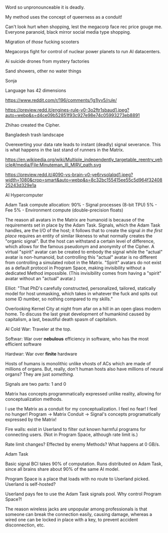 
Word so unpronounceable it is deadly.

My method uses the concept of queerness as a conduit!

Can't look hurt when shopping, lest the megacorp face rec price gouge me.
Everyone paranoid, black mirror social media type shopping.

Migration of _those_ fucking scooters

Megacorps fight for control of nuclear power planets to run AI datacenters.

Ai suicide drones from mystery factories

Sand showers, other no water things

Sonja


Language has 42 dimensions

https://www.reddit.com/r/196/comments/1g1lyv5/rule/

https://preview.redd.it/engines-rule-v0-3o2ftr1sbaud1.jpeg?auto=webp&s=d4ce09b52851f93c927e98e74c05993273eb8891


Zhihao created the Cipher.



Bangladesh trash landscape

Overexerting your data rate leads to instant (deadly) signal severance. This is
what happens in the last stand of runners in the Matrix.



https://en.wikipedia.org/wiki/Multiple_independently_targetable_reentry_vehicle#/media/File:Minuteman_III_MIRV_path.svg

https://preview.redd.it/4090-vs-brain-v0-ye6rvsolalqd1.jpeg?width=1080&crop=smart&auto=webp&s=8c32bc155415ee55c5d964f3240825243d329e1a


AI Hypercomputer


Adam Task compute allocation:
    90% - Signal processes (8-bit TPU)
    5% - Fee
    5% - Environment compute (double-precision floats)


The reason all avatars in the Matrix are humanoid is because of the requirements
set in place by the Adam Task. Signals, which the Adam Task handles, are the I/O
of the host; it follows that to create the signal _in the first place_ requires
an entity of similar likeness to what normally creates the "organic signal". But
the host can withstand a certain level of difference, which allows for the
famous pseudonym and anonymity of the Cipher. A virtual "spirit" avatar can be
created to embody the signal while the "actual" avatar is non-humanoid, but
controlling this "actual" avatar is no different from controlling a simulated
robot in the Matrix. "Spirit" avatars do not exist as a default protocol in
Program Space, making invisibility without a dedicated Method impossible. (This
invisibility comes from having a "spirit" avatar without an "actual" avatar.)


Elliot: "That PhD's carefully constructed, personalized, tailored, statically
model for host unmasking, which takes in whatever the fuck and spits out some ID
number, so nothing compared to my skills."


Overlooking Kernel City at night from afar on a hill in an open glass modern
home. To discuss the last great development of humankind caused by capitalism, a
last, beautiful death spasm of capitalism.


AI Cold War: Traveler at the top.

Softwar: War over **nebulous** efficiency in software, who has the most
efficient software

Hardwar: War over **finite** hardware

Hosts of humans is monolithic unlike vhosts of ACs which are made of millions of
organs. But, really, don't human hosts also have millions of neural organs? They
are just *something.*


Signals are two parts: 1 and 0

Matrix has concepts programmatically expressed unlike reality, allowing for
conceptualization methods.

I use the Matrix as a conduit for my conceptualization. I feel no fear! I feel
no hunger! Program -> Matrix Conduit -> Signal's concepts programatically
expressed by the Matrix!

Fire walls: exist in Userland to filter out known harmful programs for
connecting users. (Not in Program Space, although rate limit is.)


Rate limit changes? Effected by enemy Methods? What happens at 0 GB/s.

Adam Task

Basic signal BCI takes 90% of computation. Runs distributed on Adam Task, since
all brains share about 90% of the same AI model.

Program Space is a place that loads with no route to Userland picked. Userland
is self-hosted?

Userland pays fee to use the Adam Task signals pool. Why control Program Space?!

The reason wireless jacks are unpopular among professionals is that someone can
break the connection easily, causing damage, whereas a wired one can be locked
in place with a key, to prevent accident disconnection, etc.



